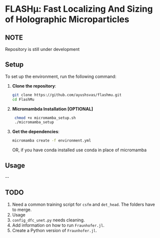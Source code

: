 # FLASHµ: Fast Localizing And Sizing of Holographic Microparticles

## NOTE
Repository is still under development

## Setup
To set up the environment, run the following command:
1. **Clone the repository**:
   ```bash
   git clone https://github.com/ayushsvas/flashmu.git
   cd FlashMu
   ```
2. **Micromambda Installation [OPTIONAL]**
   ```bash
    chmod +x micromamba_setup.sh
    ./micromamba_setup
   ```
3. **Get the dependencies**:
   ```bash
   micromamba create -f environment.yml
   ```
   OR, if you have conda installed use conda in place of micromamba 

## Usage
-- 

## TODO

1. Need a common training script for `csfm` and `det_head`. The folders have to merge.
2. Usage
3. `config_dfc_unet.py` needs cleaning.
4. Add information on how to run `Fraunhofer.jl`.
5. Create a Python version of `Fraunhofer.jl`.
   

